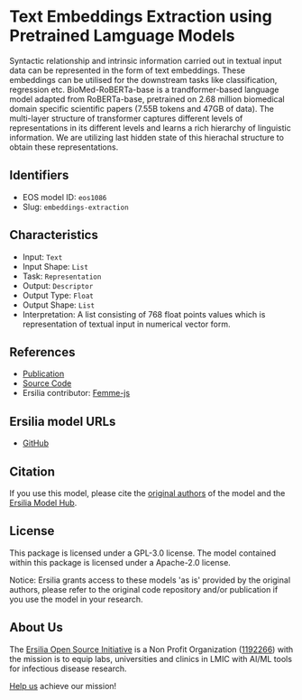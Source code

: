 # Text Embeddings Extraction using Pretrained Lamguage Models

Syntactic relationship and intrinsic information carried out in textual input data can be represented in the form of text embeddings. These embeddings can be utilised for the downstream tasks like classification, regression etc. BioMed-RoBERTa-base is a trandformer-based language model adapted from RoBERTa-base, pretrained on 2.68 million biomedical domain specific scientific papers (7.55B tokens and 47GB of data). The multi-layer structure of transformer captures different levels of representations in its different levels and learns a rich hierarchy of linguistic information. We are utilizing last hidden state of this hierachal structure to obtain these representations.

## Identifiers

* EOS model ID: `eos1086`
* Slug: `embeddings-extraction`

## Characteristics

* Input: `Text`
* Input Shape: `List`
* Task: `Representation`
* Output: `Descriptor`
* Output Type: `Float`
* Output Shape: `List`
* Interpretation: A list consisting of 768 float points values which is representation of textual input in numerical vector form.

## References

* [Publication](https://aclanthology.org/2020.acl-main.740/)
* [Source Code](https://huggingface.co/allenai/biomed_roberta_base)
* Ersilia contributor: [Femme-js](https://github.com/Femme-js)

## Ersilia model URLs
* [GitHub](https://github.com/ersilia-os/eos1086)

## Citation

If you use this model, please cite the [original authors](https://aclanthology.org/2020.acl-main.740/) of the model and the [Ersilia Model Hub](https://github.com/ersilia-os/ersilia/blob/master/CITATION.cff).

## License

This package is licensed under a GPL-3.0 license. The model contained within this package is licensed under a Apache-2.0 license.

Notice: Ersilia grants access to these models 'as is' provided by the original authors, please refer to the original code repository and/or publication if you use the model in your research.

## About Us

The [Ersilia Open Source Initiative](https://ersilia.io) is a Non Profit Organization ([1192266](https://register-of-charities.charitycommission.gov.uk/charity-search/-/charity-details/5170657/full-print)) with the mission is to equip labs, universities and clinics in LMIC with AI/ML tools for infectious disease research.

[Help us](https://www.ersilia.io/donate) achieve our mission!